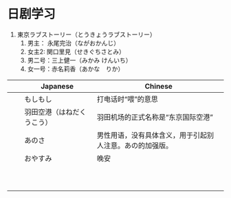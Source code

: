 
#  日剧学习

1. 東京ラブストーリー（とうきょうラブストーリー）
	1. 男主： 永尾完治（ながおかんじ） 
	2. 女主2: 関口里見（せきぐちさとみ）
	3. 男二号：三上健一（みかみ けんいち）
	4. 女一号：赤名莉香（あかな　りか）









|  | Japanese                                                    | Chinese |
|------------|-----------------------------------------------------------|------------|
| 　|  もしもし    |  打电话时“喂”的意思    |   
| 　|  羽田空港（はねだくうこう）    |  羽田机场的正式名称是“东京国际空港”    |   
|   |  あのさ     | 男性用语，没有具体含义，用于引起别人注意。あの的加强版。    |
|   |  おやすみ     | 晚安      |
|   |       |     |
|   |       |     |
|   |       |     |
|   |       |     |
|   |       |     |
|   |       |     |
|   |       |     |
|   |       |     |
|   |       |     |
|   |       |     |
























